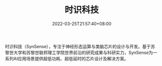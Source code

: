 ﻿---
weight: 
title: "时识科技"
description: "时识科技（SynSense），专注于神经形态运算与类脑芯片的设计与开发。基于苏黎世大学和苏黎世联邦理工学院世界前沿的研究成果与科研实力，SynSense为一系列AI应用场景提供超低功耗、超低延时的芯片设计及解决方案。"
date: 2022-03-25T21:57:40+08:00
lastmod: 2022-03-25T16:45:40+08:00
draft: false
authors: ["Metabd"]
featuredImage: "583.jpg"
link: "https://www.synsense-neuromorphic.com/zh/home-zh"
tags: ["时识科技","算力"]
categories: ["navigation"]
navigation: ["算力"]
lightgallery: true
toc: true
pinned: false
recommend: false
recommend1: false
---
时识科技（SynSense），专注于神经形态运算与类脑芯片的设计与开发。基于苏黎世大学和苏黎世联邦理工学院世界前沿的研究成果与科研实力，SynSense为一系列AI应用场景提供超低功耗、超低延时的芯片设计及解决方案。
